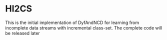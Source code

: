 # HI2CS
This is the initial implementation of DyfAndNCD for learning from incomplete data streams with incremental class-set. The complete code will be released later
